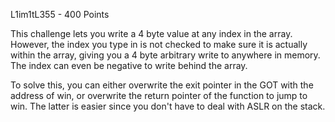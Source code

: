 L1im1tL355 - 400 Points

This challenge lets you write a 4 byte value at any index in the array. However, the index you type in is not checked to make sure it is actually within the array, giving you a 4 byte arbitrary write to anywhere in memory. The index can even be negative to write behind the array.

To solve this, you can either overwrite the exit pointer in the GOT with the address of win, or overwrite the return pointer of the function to jump to win. The latter is easier since you don't have to deal with ASLR on the stack.
